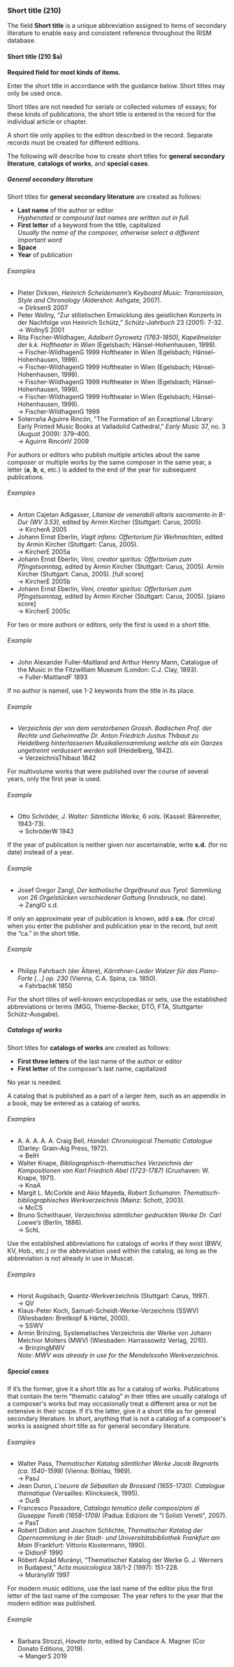 ### Short title (210)

The field **Short title** is a unique abbreviation assigned to items of secondary literature to enable easy and consistent reference throughout the RISM database.

#### Short title (210 $a)

**Required field for most kinds of items.**

Enter the short title in accordance with the guidance below. Short titles may only be used once.

Short titles are not needed for serials or collected volumes of essays; for these kinds of publications, the short title is entered in the record for the individual article or chapter.

A short tile only applies to the edition described in the record. Separate records must be created for different editions.

The following will describe how to create short titles for **general secondary literature**, **catalogs of works**, and **special cases**.

##### General secondary literature

Short titles for **general secondary literature** are created as follows:

- **Last name** of the author or editor  
  _Hyphenated or compound last names are written out in full._
- **First letter** of a keyword from the title, capitalized  
  _Usually the name of the composer, otherwise select a different important word_
- **Space**
- **Year** of publication

###### Examples

- Pieter Dirksen, _Heinrich Scheidemann’s Keyboard Music: Transmission, Style and Chronology_ (Aldershot: Ashgate, 2007).  
  → DirksenS 2007
- Peter Wollny, “Zur stilistischen Entwicklung des geistlichen Konzerts in der Nachfolge von Heinrich Schütz,” _Schütz-Jahrbuch_ 23 (2001): 7-32.  
  → WollnyS 2001
- Rita Fischer-Wildhagen, _Adalbert Gyrowetz (1763-1850), Kapellmeister der k.k. Hoftheater in Wien_ (Egelsbach; Hänsel-Hohenhausen, 1999).  
  → Fischer-WildhagenG 1999 Hoftheater in Wien</em> (Egelsbach; Hänsel-Hohenhausen, 1999).  
  → Fischer-WildhagenG 1999 Hoftheater in Wien</em> (Egelsbach; Hänsel-Hohenhausen, 1999).  
  → Fischer-WildhagenG 1999 Hoftheater in Wien</em> (Egelsbach; Hänsel-Hohenhausen, 1999).  
  → Fischer-WildhagenG 1999 Hoftheater in Wien</em> (Egelsbach; Hänsel-Hohenhausen, 1999).  
  → Fischer-WildhagenG 1999
- Soterraña Aguirre Rincón, "The Formation of an Exceptional Library: Early Printed Music Books at Valladolid Cathedral," _Early Music_ 37, no. 3 (August 2009): 379–400.  
  → Aguirre RincónV 2009

For authors or editors who publish multiple articles about the same composer or multiple works by the same composer in the same year, a letter (**a**, **b**, **c**, etc.) is added to the end of the year for subsequent publications.

###### Examples

- Anton Cajetan Adlgasser, _Litaniae de venerabili altaris sacramento in B-Dur (WV 3.53),_ edited by Armin Kircher (Stuttgart: Carus, 2005).  
  → KircherA 2005
- Johann Ernst Eberlin, _Vagit infans: Offertorium für Weihnachten_, edited by Armin Kircher (Stuttgart: Carus, 2005).  
  → KircherE 2005a
- Johann Ernst Eberlin, _Veni, creator spiritus: Offertorium zum Pfingstsonntag_, edited by Armin Kircher (Stuttgart: Carus, 2005). Armin Kircher (Stuttgart: Carus, 2005). [full score]  
  → KircherE 2005b
- Johann Ernst Eberlin, _Veni, creator spiritus: Offertorium zum Pfingstsonntag,_ edited by Armin Kircher (Stuttgart: Carus, 2005). [piano score]  
  → KircherE 2005c

For two or more authors or editors, only the first is used in a short title.

###### Example

- John Alexander Fuller-Maitland and Arthur Henry Mann, Catalogue of the Music in the Fitzwilliam Museum (London: C.J. Clay, 1893).  
  → Fuller-MaitlandF 1893

If no author is named, use 1-2 keywords from the title in its place.

###### Example

- _Verzeichnis der von dem verstorbenen Grossh. Badischen Prof. der Rechte und Geheimrathe Dr. Anton Friedrich Justus Thibaut zu Heidelberg hinterlassenen Musikaliensammlung welche als ein Ganzes ungetrennt veräussert werden soll_ (Heidelberg, 1842).  
  → VerzeichnisThibaut 1842

For multivolume works that were published over the course of several years, only the first year is used.

###### Example

- Otto Schröder, _J. Walter: Sämtliche Werke,_ 6 vols. (Kassel: Bärenreiter, 1943-73).  
  → SchröderW 1943

If the year of publication is neither given nor ascertainable, write **s.d.** (for no date) instead of a year.

###### Example

- Josef Gregor Zangl, _Der katholische Orgelfreund aus Tyrol: Sammlung von 26 Orgelstücken verschiedener Gattung_ (Innsbruck, no date).  
  → ZanglO s.d.

If only an approximate year of publication is known, add a **ca.** (for circa) when you enter the publisher and publication year in the record, but omit the “ca.” in the short title.

###### Example

- Philipp Fahrbach (der Ältere), _Kärnthner-Lieder Walzer für das Piano-Forte [...] op. 230_ (Vienna, C.A. Spina, ca. 1850).  
  → FahrbachK 1850

For the short titles of well-known encyclopedias or sets, use the established abbreviations or terms (MGG, Thieme-Becker, DTÖ, FTA, Stuttgarter Schütz-Ausgabe).

##### Catalogs of works

Short titles for **catalogs of works** are created as follows:
- **First three letters** of the last name of the author or editor
- **First letter** of the composer’s last name, capitalized

No year is needed.

A catalog that is published as a part of a larger item, such as an appendix in a book, may be entered as a catalog of works.

###### Examples

- A. A. A. A. A. Craig Bell, _Handel: Chronological Thematic Catalogue_ (Darley: Grain-Aig Press, 1972).  
  → BelH
- Walter Knape, _Bibliographisch-thematisches Verzeichnis der Kompositionen von Karl Friedrich Abel (1723-1787)_ (Cruxhaven: W. Knape, 1971).  
  → KnaA
- Margit L. McCorkle and Akio Mayeda, _Robert Schumann: Thematisch-bibliographisches Werkverzeichnis_ (Mainz: Schott, 2003).  
  → McCS
- Bruno Scheithauer, _Verzeichniss sämtlicher gedruckten Werke Dr. Carl Loewe’s_ (Berlin, 1886).  
  → SchL

Use the established abbreviations for catalogs of works if they exist (BWV, KV, Hob., etc.) or the abbreviation used within the catalog, as long as the abbreviation is not already in use in Muscat.

###### Examples

- Horst Augsbach, Quantz-Werkverzeichnis (Stuttgart: Carus, 1997).  
  → QV
- Klaus-Peter Koch, Samuel-Scheidt-Werke-Verzeichnis (SSWV) (Wiesbaden: Breitkopf & Härtel, 2000).  
  → SSWV
- Armin Brinzing, Systematisches Verzeichnis der Werke von Johann Melchior Molters (MWV) (Wiesbaden: Harrassowitz Verlag, 2010).  
  → BrinzingMWV  
  _Note: MWV was already in use for the Mendelssohn Werkverzeichnis._

##### Special cases

If it’s the former, give it a short title as for a catalog of works. Publications that contain the term "thematic catalog" in their titles are usually catalogs of a composer's works but may occasionally treat a different area or not be extensive in their scope. If it’s the latter, give it a short title as for general secondary literature. In short, anything that is not a catalog of a composer's works is assigned short title as for general secondary literature.

###### Examples

- Walter Pass, _Thematischer Katalog sämtlicher Werke Jacob Regnarts (ca. 1540-1599)_ (Vienna: Böhlau, 1969).  
  → PasJ
- Jean Duron, _L’oeuvre de Sébastien de Brossard (1655-1730). Catalogue thématique_ (Versailles: Klincksieck, 1995).  
  → DurB
- Francesco Passadore, _Catalogo tematico delle composizioni di Giuseppe Torelli (1658-1709)_ (Padua: Edizioni de "I Solisti Veneti", 2007).  
  → PasT
- Robert Didion and Joachim Schlichte, _Thematischer Katalog der Opernsammlung in der Stadt- und Universitätsbibliothek Frankfurt am Main_ (Frankfurt: Vittorio Klostermann, 1990).  
  → DidionF 1990
- Róbert Árpád Murányi, “Thematischer Katalog der Werke G. J. Werners in Budapest,” _Acta musicologica_ 38/1-2 (1997): 151-228.  
  → MurányiW 1997

For modern music editions, use the last name of the editor plus the first letter of the last name of the composer. The year refers to the year that the modern edition was published.

###### Example

- Barbara Strozzi, _Havete torto_, edited by Candace A. Magner (Cor Donato Editions, 2019).  
  → MangerS 2019  
